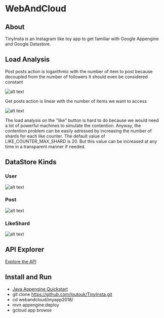 # WebAndCloud

## About
TinyInsta is an Instagram like toy app to get familiar with Google Appengine and Google Datastore.


## Load Analysis
Post posts action is logarithmic with the number of item to post because decoupled from the number of followers
It should even be considered constant

![alt text](https://github.com/loutouk/TinyInsta/blob/master/myapp2018/data/post.png)



Get posts action is linear with the number of items we want to access

![alt text](https://github.com/loutouk/TinyInsta/blob/master/myapp2018/data/get.png)


The load analysis on the "like" button is hard to do because we would need a lot of powerful machines to simulate the contention. Anyway, the contention problem can be easily adressed by increasing the number of shards for each like counter. The default value of LIKE_COUNTER_MAX_SHARD is 20. But this value can be increased at any time in a transparent manner if needed.

## DataStore Kinds
### User
![alt text](https://github.com/loutouk/TinyInsta/blob/master/myapp2018/data/user.PNG)
### Post
![alt text](https://github.com/loutouk/TinyInsta/blob/master/myapp2018/data/posts.PNG)
### LikeShard
![alt text](https://github.com/loutouk/TinyInsta/blob/master/myapp2018/data/likeshard.PNG)


## API Explorer
[Explore the API](https://mystical-app-220509.appspot.com/_ah/api/explorer)

## Install and Run
* [Java Appengine Quickstart](https://cloud.google.com/appengine/docs/standard/java/quickstart)
* git clone https://github.com/loutouk/TinyInsta.git
* cd webandcloud/myapp2018/
* mvn appengine:deploy
* gcloud app browse
